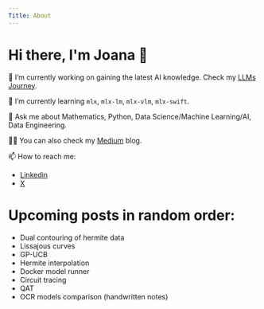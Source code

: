 ```yaml
---
Title: About
---
```


# Hi there, I'm Joana 👋

🔭 I’m currently working on gaining the latest AI knowledge. Check my [LLMs Journey](https://github.com/JoeJoe1313/LLMs-Journey).

🌱 I’m currently learning `mlx`, `mlx-lm`, `mlx-vlm`, `mlx-swift`.

💬 Ask me about Mathematics, Python, Data Science/Machine Learning/AI, Data Engineering.

👩‍💻 You can also check my [Medium](https://medium.com/@levchevajoana) blog.

📫 How to reach me:

- [Linkedin](https://www.linkedin.com/in/joana-levtcheva-479844164/)
- [X](https://x.com/13_jo_jo_13)

# Upcoming posts in random order:

- ⁠Dual contouring of hermite data
- Lissajous curves
- GP-UCB
- Hermite interpolation
- ⁠Docker model runner
- Circuit tracing
- QAT
- OCR models comparison (handwritten notes)
